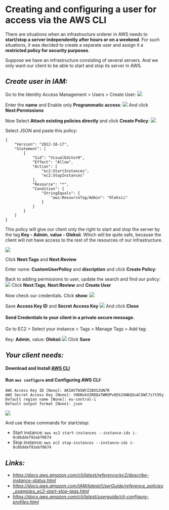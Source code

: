# Creating and configuring a user for access via the AWS CLI

There are situations when an infrastructure orderer in AWS needs to **start/stop a server independently after hours or on a weekend**. For such situations, it was decided to create a separate user and assign it a **restricted policy for security purposes**.

Suppose we have an infrastructure consisting of several servers. And we only want our client to be able to start and stop its server in AWS.

## _Create user in IAM:_

Go to the Identity Access Management > Users > Create User:
<img src ='Screenshots/Create_user_1.png'>

Enter the **name** and Enable only **Programmatic access**:
<img src ='Screenshots/Create_user_2.png'>
And click **Next:Permissions**

Now Select **Attach existing policies directly** and click **Create Policy**:
<img src ='Screenshots/Create_user_3.png'>

Select JSON and paste this policy:
```
{
    "Version": "2012-10-17",
    "Statement": [
        {
            "Sid": "VisualEditor0",
            "Effect": "Allow",
            "Action": [
                "ec2:StartInstances",
                "ec2:StopInstances"
            ],
            "Resource": "*",
            "Condition": {
                "StringEquals": {
                    "aws:ResourceTag/Admin": "Oleksii"
                }
            }
        }
    ]
}
```
This policy will give our client only the right to start and stop the server by the tag **Key - Admin**, **value - Oleksii**. Which will be quite safe, because the client will not have access to the rest of the resources of our infrastructure.

<img src ='Screenshots/Create_user_4.png'>

Click **Next:Tags** and **Next:Review**

Enter name: **CustomUserPolicy** and **discription** and click **Create Policy**:

Back to adding permissions to user, update the search and find our policy:
<img src ='Screenshots/Create_user_5.png'>
Click **Next:Tags**, **Next:Review** and **Create User**

Now check our credentials. Click **show**:
<img src ='Screenshots/Create_user_6.png'>

Save **Access Key ID** and **Secret Access Key**
<img src ='Screenshots/Create_user_7.png'>
And click **Close**

#### Send Credentials to your client in a private secure message.

Go to EC2 > Select your instance > Tags > Manage Tags > Add tag:

Key: **Admin**, value: **Oleksii**
<img src ='Screenshots/Add_Tags.png'>
Click **Save**

## _Your client needs:_

#### Download and Install [AWS CLI](https://docs.aws.amazon.com/cli/latest/userguide/getting-started-install.html)

#### Run `aws configure` and Configuring AWS CLI:
```
AWS Access Key ID [None]: AKIAVTA5WYZ2BXS2UN7R
AWS Secret Access Key [None]: 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
Default region name [None]: eu-central-1
Default output format [None]: json
```

<img src ='Screenshots/Create_user_8.png'>

And use these commands for start/stop:
+ Start instance: `aws ec2 start-instances --instance-ids i-0c0bddef92ebf0674`
+ Stop instance: `aws ec2 stop-instances --instance-ids i-0c0bddef92ebf0674`


## _Links:_
+ _https://docs.aws.amazon.com/cli/latest/reference/ec2/describe-instance-status.html_
+ _https://docs.aws.amazon.com/IAM/latest/UserGuide/reference_policies_examples_ec2-start-stop-tags.html_
+ _https://docs.aws.amazon.com/cli/latest/userguide/cli-configure-profiles.html_